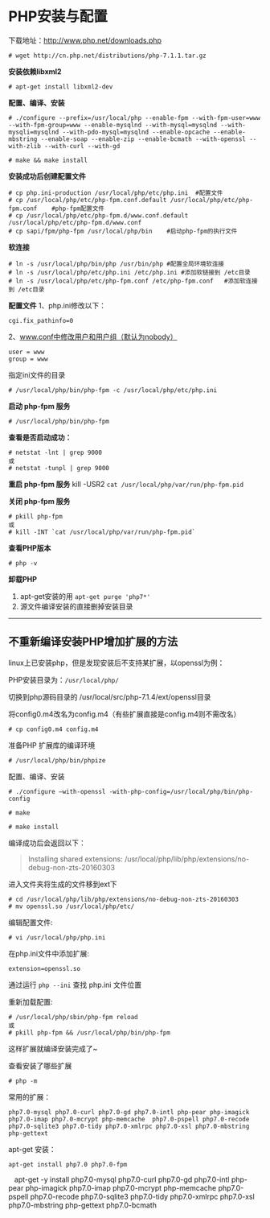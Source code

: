 # PHP安装与配置

下载地址：http://www.php.net/downloads.php

    # wget http://cn.php.net/distributions/php-7.1.1.tar.gz

**安装依赖libxml2**

    # apt-get install libxml2-dev

**配置、编译、安装**

    # ./configure --prefix=/usr/local/php --enable-fpm --with-fpm-user=www --with-fpm-group=www --enable-mysqlnd --with-mysql=mysqlnd --with-mysqli=mysqlnd --with-pdo-mysql=mysqlnd --enable-opcache --enable-mbstring --enable-soap --enable-zip --enable-bcmath --with-openssl --with-zlib --with-curl --with-gd
    
    # make && make install 

**安装成功后创建配置文件**

    # cp php.ini-production /usr/local/php/etc/php.ini  #配置文件
    # cp /usr/local/php/etc/php-fpm.conf.default /usr/local/php/etc/php-fpm.conf    #php-fpm配置文件
    # cp /usr/local/php/etc/php-fpm.d/www.conf.default /usr/local/php/etc/php-fpm.d/www.conf
    # cp sapi/fpm/php-fpm /usr/local/php/bin    #启动php-fpm的执行文件

**软连接**

    # ln -s /usr/local/php/bin/php /usr/bin/php #配置全局环境软连接
    # ln -s /usr/local/php/etc/php.ini /etc/php.ini #添加软链接到 /etc目录
    # ln -s /usr/local/php/etc/php-fpm.conf /etc/php-fpm.conf   #添加软连接到 /etc目录

**配置文件**
1、php.ini修改以下：
    
    cgi.fix_pathinfo=0
    
2、www.conf中修改用户和用户组（默认为nobody）
    
    user = www
    group = www

指定ini文件的目录

    # /usr/local/php/bin/php-fpm -c /usr/local/php/etc/php.ini


**启动 php-fpm 服务**

    # /usr/local/php/bin/php-fpm

**查看是否启动成功：**

    # netstat -lnt | grep 9000
    或
    # netstat -tunpl | grep 9000

**重启 php-fpm 服务**
    kill -USR2 `cat /usr/local/php/var/run/php-fpm.pid`

**关闭 php-fpm 服务**

    # pkill php-fpm
    或
    # kill -INT `cat /usr/local/php/var/run/php-fpm.pid`

**查看PHP版本**
    
    # php -v
    
**卸载PHP**
1.	apt-get安装的用 `apt-get purge 'php7*'`
2.	源文件编译安装的直接删掉安装目录


---

## 不重新编译安装PHP增加扩展的方法

linux上已安装php，但是发现安装后不支持某扩展，以openssl为例：

PHP安装目录为：`/usr/local/php/`

切换到php源码目录的 /usr/local/src/php-7.1.4/ext/openssl目录

将config0.m4改名为config.m4（有些扩展直接是config.m4则不需改名）

    # cp config0.m4 config.m4

准备PHP 扩展库的编译环境

    # /usr/local/php/bin/phpize

配置、编译、安装

    # ./configure –with-openssl -with-php-config=/usr/local/php/bin/php-config
    
    # make
    
    # make install

编译成功后会返回以下：

> Installing shared extensions: /usr/local/php/lib/php/extensions/no-debug-non-zts-20160303

进入文件夹将生成的文件移到ext下

    # cd /usr/local/php/lib/php/extensions/no-debug-non-zts-20160303
    # mv openssl.so /usr/local/php/etc/

编辑配置文件:

    # vi /usr/local/php/php.ini

在php.ini文件中添加扩展:

    extension=openssl.so

通过运行 `php --ini` 查找 php.ini 文件位置

重新加载配置:

    # /usr/local/php/sbin/php-fpm reload
    或
    # pkill php-fpm && /usr/local/php/bin/php-fpm

这样扩展就编译安装完成了~

查看安装了哪些扩展
    
    # php -m

常用的扩展：

    php7.0-mysql php7.0-curl php7.0-gd php7.0-intl php-pear php-imagick php7.0-imap php7.0-mcrypt php-memcache  php7.0-pspell php7.0-recode php7.0-sqlite3 php7.0-tidy php7.0-xmlrpc php7.0-xsl php7.0-mbstring php-gettext

apt-get 安装：

    apt-get install php7.0 php7.0-fpm
    apt-get -y install php7.0-mysql php7.0-curl php7.0-gd php7.0-intl php-pear php-imagick php7.0-imap php7.0-mcrypt php-memcache  php7.0-pspell php7.0-recode php7.0-sqlite3 php7.0-tidy php7.0-xmlrpc php7.0-xsl php7.0-mbstring php-gettext php7.0-bcmath

